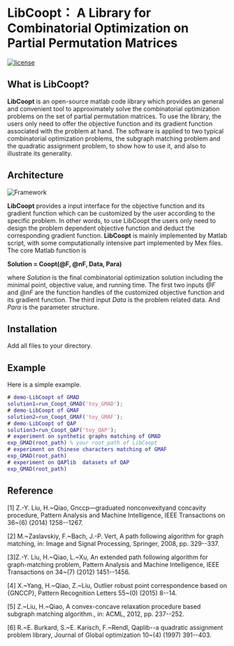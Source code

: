 # LibCoopt： A Library for Combinatorial Optimization on Partial Permutation Matrices
[![license](https://img.shields.io/pypi/l/hdidx.svg?style=flat-square)](https://raw.githubusercontent.com/wanji/hdidx/master/LICENSE.md)

## What is **LibCoopt**?

**LibCoopt** is an open-source matlab code library which provides an general and convenient tool to approximately solve the combinatorial optimization problems on the set of partial permutation matrices. To use the library, the users only need to offer the objective function and its gradient function associated with the problem at hand. The software is applied to two typical combinatorial optimization problems, the subgraph matching problem and the quadratic assignment problem, to show how to use it, and also to illustrate its generality.

## Architecture

![Framework](https://github.com/RowenaWong/LibCoopt/blob/master/doc/framework.png)

**LibCoopt**  provides a input interface for the objective function and its gradient function which can be customized by the user according to the specific problem. In other words, to use LibCoopt the users only need to design the problem dependent objective function and deduct the corresponding gradient function. 
**LibCoopt** is mainly implemented by Matlab script, with some computationally intensive part implemented by Mex files. 
The core Matlab function is 

**Solution = Coopt(@F, @nF, Data, Para)**

where *Solution* is the final combinatorial optimization solution including the minimal point, objective value, and running time. The first two inputs *@F* and *@nF* are the function handles of the customized objective function and its gradient function. The third input *Data* is the problem related data. And *Para* is the parameter structure. 

## Installation
Add all files to your directory.

## Example

Here is a simple example. 

```matlab
# demo-LibCoopt of GMAD
solution1=run_Coopt_GMAD('toy_GMAD');
# demo-LibCoopt of GMAF
solution2=run_Coopt_GMAF('toy_GMAF');
# demo-LibCoopt of QAP
solution3=run_Coopt_QAP('toy_QAP');
# experiment on synthetic graphs matching of GMAD
exp_GMAD(root_path) % your root_path of LibCoopt
# experiment on Chinese characters matching of GMAF
exp_GMAD(root_path)
# experiment on QAPlib  datasets of QAP
exp_GMAD(root_path)
```
## Reference
[1] Z.-Y. Liu, H.~Qiao, Gnccp—graduated nonconvexityand concavity procedure,
  Pattern Analysis and Machine Intelligence, IEEE Transactions on 36~(6) (2014)
  1258--1267.
  
[2] M.~Zaslavskiy, F.~Bach, J.-P. Vert, A path following algorithm for graph
  matching, in: Image and Signal Processing, Springer, 2008, pp. 329--337.
  
[3]Z.-Y. Liu, H.~Qiao, L.~Xu, An extended path following algorithm for
  graph-matching problem, Pattern Analysis and Machine Intelligence, IEEE
  Transactions on 34~(7) (2012) 1451--1456.
  
[4] X.~Yang, H.~Qiao, Z.~Liu, Outlier robust point correspondence based on {GNCCP},
  Pattern Recognition Letters 55~(0) (2015) 8--14.
  
[5] Z.~Liu, H.~Qiao, A convex-concave relaxation procedure based subgraph matching
  algorithm., in: ACML, 2012, pp. 237--252.
  
[6] R.~E. Burkard, S.~E. Karisch, F.~Rendl, Qaplib--a quadratic assignment problem
  library, Journal of Global optimization 10~(4) (1997) 391--403.
```

